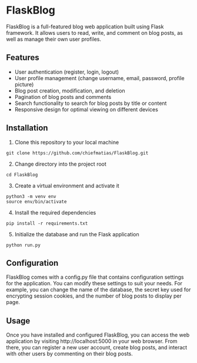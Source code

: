 # FlaskBlog
FlaskBlog is a full-featured blog web application built using Flask framework. It allows users to read, write, and comment on blog posts, as well as manage their own user profiles.

## Features
* User authentication (register, login, logout)
* User profile management (change username, email, password, profile picture)
* Blog post creation, modification, and deletion
* Pagination of blog posts and comments
* Search functionality to search for blog posts by title or content
* Responsive design for optimal viewing on different devices

## Installation
1. Clone this repository to your local machine
```
git clone https://github.com/chiefmatias/FlaskBlog.git
```

2. Change directory into the project root
```
cd FlaskBlog
```

3. Create a virtual environment and activate it
```
python3 -m venv env
source env/bin/activate
```

4. Install the required dependencies
```
pip install -r requirements.txt
```
5. Initialize the database and run the Flask application
```
python run.py
```

## Configuration
FlaskBlog comes with a config.py file that contains configuration settings for the application. You can modify these settings to suit your needs. For example, you can change the name of the database, the secret key used for encrypting session cookies, and the number of blog posts to display per page.

## Usage
Once you have installed and configured FlaskBlog, you can access the web application by visiting http://localhost:5000 in your web browser. From there, you can register a new user account, create blog posts, and interact with other users by commenting on their blog posts.







